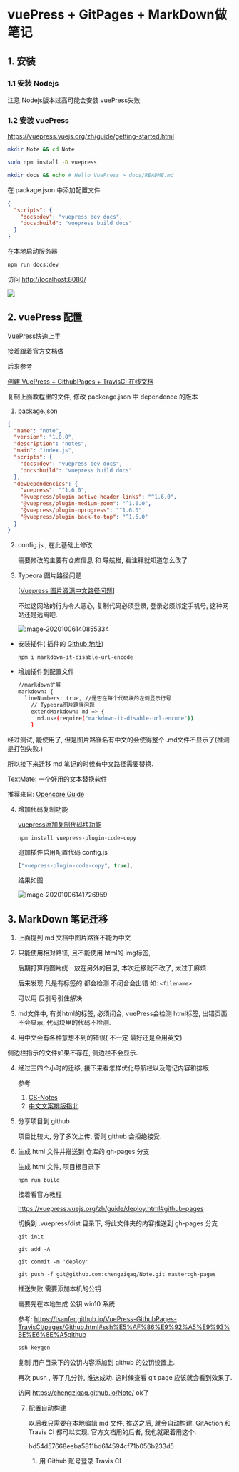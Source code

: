 # vuePress + GitPages + MarkDown做笔记

## 1. 安装

### 1.1 安装 Nodejs

注意 Nodejs版本过高可能会安装 vuePress失败

### 1.2 安装 vuePress

https://vuepress.vuejs.org/zh/guide/getting-started.html

```sh
mkdir Note && cd Note
```

```sh
sudo npm install -D vuepress
```

```sh
mkdir docs && echo # Hello VuePress > docs/README.md
```

在 package.json 中添加配置文件

```json
{
  "scripts": {
    "docs:dev": "vuepress dev docs",
    "docs:build": "vuepress build docs"
  }
}
```

在本地启动服务器

```sh
npm run docs:dev
```

访问 [http://localhost:8080/](http://localhost:8080/)

![](img/vuePress/image-20201006123638153.png)

## 2. vuePress 配置

[VuePress快速上手](https://vuepress.vuejs.org/zh/guide/getting-started.html)

接着跟着官方文档做

后来参考 

[创建 VuePress + GithubPages + TravisCI 在线文档](https://tsanfer.github.io/VuePress-GithubPages-TravisCI/pages/VuePress.html#vuepress-%E7%9B%AE%E5%BD%95%E7%BB%93%E6%9E%84)

复制上面教程里的文件, 修改 packeage.json 中 dependence 的版本

1. package.json

```json
{
  "name": "note",
  "version": "1.0.0",
  "description": "notes",
  "main": "index.js",
  "scripts": {
    "docs:dev": "vuepress dev docs",
    "docs:build": "vuepress build docs"
  },
  "devDependencies": {
    "vuepress": "^1.6.0",
    "@vuepress/plugin-active-header-links": "^1.6.0",
    "@vuepress/plugin-medium-zoom": "^1.6.0",
    "@vuepress/plugin-nprogress": "^1.6.0",
    "@vuepress/plugin-back-to-top": "^1.6.0"
  }
}
```

2. config.js , 在此基础上修改

   需要修改的主要有仓库信息 和 导航栏, 看注释就知道怎么改了

3. Typeora 图片路径问题

   [[Vuepress 图片资源中文路径问题](https://segmentfault.com/a/1190000022275001)]

   不过这网站的行为令人恶心, 复制代码必须登录, 登录必须绑定手机号, 这种网站还是远离吧.

   ![image-20201006140855334](./img/vuePress/image-20201006140855334.png)

- 安装插件( 插件的 [Github 地址](https://github.com/nanyuantingfeng/markdown-it-disable-url-encode/blob/1e7c1bb261f5bf6c8db88a0db90b36d45e2850dd/index.js#L30))

  ```sh
  npm i markdown-it-disable-url-encode
  ```

- 增加插件到配置文件

  ```sh
  //markdown扩展
  markdown: {
    lineNumbers: true, //是否在每个代码块的左侧显示行号
      // Typeora图片路径问题
      extendMarkdown: md => {
        md.use(require("markdown-it-disable-url-encode"))
      }
  ```



经过测试, 能使用了, 但是图片路径名有中文的会使得整个 .md文件不显示了(推测是打包失败.)

所以接下来迁移 md 笔记的时候有中文路径需要替换.

[TextMate](https://macromates.com/ ): 一个好用的文本替换软件

推荐来自:  [Opencore Guide](https://dortania.github.io/OpenCore-Install-Guide/CONTRIBUTING.html#tips)

4. 增加代码复制功能

   [vuepress添加复制代码块功能](https://blog.csdn.net/qq_39367226/article/details/107449893)

   ```sh
   npm install vuepress-plugin-code-copy
   ```

   追加插件启用配置代码 config.js

   ```javascript
   ["vuepress-plugin-code-copy", true],
   ```

   结果如图

   ![image-20201006141726959](./img/vuePress/image-20201006141726959.png)

## 3. MarkDown 笔记迁移

1. 上面提到 md 文档中图片路径不能为中文

2. 只能使用相对路径, 且不能使用 html的 img标签, 

   后期打算将图片统一放在另外的目录, 本次迁移就不改了, 太过于麻烦

   后来发现 凡是有标签的 都会检测 不闭合会出错 如: `<filename>`

   可以用 反引号引住解决

3. md文件中, 有关html的标签, 必须闭合, vuePress会检测 html标签, 出错页面不会显示, 代码块里的代码不检测.

4. 用中文会有各种意想不到的错误( 不一定 最好还是全用英文)

   

侧边栏指示的文件如果不存在, 侧边栏不会显示.

4. 经过三四个小时的迁移, 接下来看怎样优化导航栏以及笔记内容和排版

   参考

   1. [CS-Notes](https://cyc2018.github.io/CS-Notes/#/README)
   2. [中文文案排版指北](https://github.com/sparanoid/chinese-copywriting-guidelines/blob/master/README.zh-CN.md)

5. 分享项目到 github

   项目比较大, 分了多次上传, 否则 github 会拒绝接受.

6. 生成 html 文件并推送到 仓库的 gh-pages 分支

   生成 html 文件, 项目根目录下

   ```shell
   npm run build
   ```

   接着看官方教程

   https://vuepress.vuejs.org/zh/guide/deploy.html#github-pages

   切换到 .vuepress/dist 目录下, 将此文件夹的内容推送到 gh-pages 分支

   ```shell
   git init
   ```

    ```shell
   git add -A
    ```

   ```shell
   git commit -m 'deploy'
   ```

   ```shell
   git push -f git@github.com:chengziqaq/Note.git master:gh-pages
   ```

   推送失败  需要添加本机的公钥

   需要先在本地生成 公钥 win10 系统

   参考: https://tsanfer.github.io/VuePress-GithubPages-TravisCI/pages/Github.html#ssh%E5%AF%86%E9%92%A5%E9%93%BE%E6%8E%A5github

   ```cmd
   ssh-keygen
   ```

   复制 用户目录下的公钥内容添加到 github 的公钥设置上.

   再次 push , 等了几分钟, 推送成功. 这时候查看 git page 应该就会看到效果了.
   
   访问 https://chengziqaq.github.io/Note/ ok了
   
   7. 配置自动构建
   
      以后我只需要在本地编辑 md 文件, 推送之后, 就会自动构建. GitAction 和 Travis CI 都可以实现, 官方文档用的后者, 我也就跟着用这个.
   
      bd54d57668eeba5811bd614594cf71b056b233d5
   
      1. 用 Github 账号登录 Travis CL 